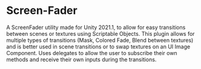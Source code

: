 # Screen-Fader
A ScreenFader utility made for Unity 2021.1, to allow for easy transitions between scenes or textures using Scriptable Objects.
This plugin allows for multiple types of transitions (Mask, Colored Fade, Blend between textures) and is better used in scene transitions or to swap textures on an UI Image Component.
Uses delegates to allow the user to subscribe their own methods and receive their own inputs during the transitions.
